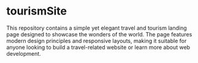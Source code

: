 # tourismSite
This repository contains a simple yet elegant travel and tourism landing page designed to showcase the wonders of the world. The page features modern design principles and responsive layouts, making it suitable for anyone looking to build a travel-related website or learn more about web development.
